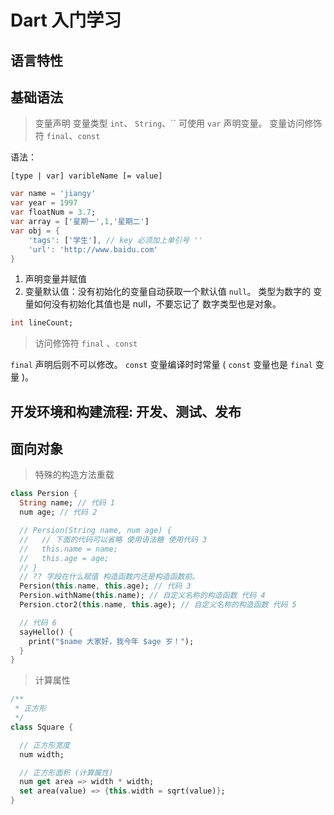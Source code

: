 # Dart 入门学习

## 语言特性

## 基础语法

>变量声明
>变量类型 `int`、 `String`、``
>可使用 `var` 声明变量。
>变量访问修饰符 `final`、`const`

语法：

`[type | var] varibleName [= value]`

```dart
var name = 'jiangy'
var year = 1997
var floatNum = 3.7;
var array = ['星期一',1,'星期二']
var obj = {
    'tags': ['学生'], // key 必须加上单引号 ''
    'url': 'http://www.baidu.com'
}
```

1. 声明变量并赋值
2. 变量默认值：没有初始化的变量自动获取一个默认值 `null`。
类型为数字的 变量如何没有初始化其值也是 null，不要忘记了 数字类型也是对象。

```dart
int lineCount;
```

>访问修饰符 `final`  、`const`

`final` 声明后则不可以修改。
`const` 变量编译时时常量 ( `const` 变量也是 `final` 变量 )。

## 开发环境和构建流程: 开发、测试、发布

## 面向对象

> 特殊的构造方法重载

```dart
class Persion {
  String name; // 代码 1
  num age; // 代码 2

  // Persion(String name, num age) {
  //   // 下面的代码可以省略 使用语法糖 使用代码 3
  //   this.name = name;
  //   this.age = age;
  // }
  // ?? 字段在什么赋值 构造函数内还是构造函数前。
  Persion(this.name, this.age); // 代码 3
  Persion.withName(this.name); // 自定义名称的构造函数 代码 4
  Persion.ctor2(this.name, this.age); // 自定义名称的构造函数 代码 5

  // 代码 6
  sayHello() {
    print("$name 大家好，我今年 $age 岁！");
  }
}
```

> 计算属性

```dart
/**
 * 正方形
 */
class Square {

  // 正方形宽度
  num width;

  // 正方形面积 (计算属性)
  num get area => width * width;
  set area(value) => {this.width = sqrt(value)};
}
```
